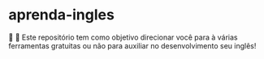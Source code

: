 # aprenda-ingles
:school_satchel: :rocket: Este repositório tem como objetivo direcionar você para à várias ferramentas gratuitas ou não para auxiliar no desenvolvimento seu inglês!
